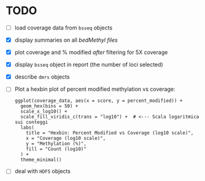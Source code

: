 
# TODO

- [ ] load coverage data from `bsseq` objects
- [x] display summaries on all *bedMethyl files*
- [x] plot coverage and % modified *after* filtering for 5X coverage
- [x] display `bsseq` object in report (the number of loci selected)
- [x] describe `dmrs` objects
- [ ] Plot a hexbin plot of percent modified methylation vs coverage:

  ```{r plot-percent-modified-coverage}
  ggplot(coverage_data, aes(x = score, y = percent_modified)) +
    geom_hex(bins = 50) +
    scale_x_log10() +
    scale_fill_viridis_c(trans = "log10") +  # <--- Scala logaritmica sui conteggi
    labs(
      title = "Hexbin: Percent Modified vs Coverage (log10 scale)",
      x = "Coverage (log10 scale)",
      y = "Methylation (%)",
      fill = "Count (log10)"
    ) +
    theme_minimal()
  ```

- [ ] deal with `HDF5` objects
